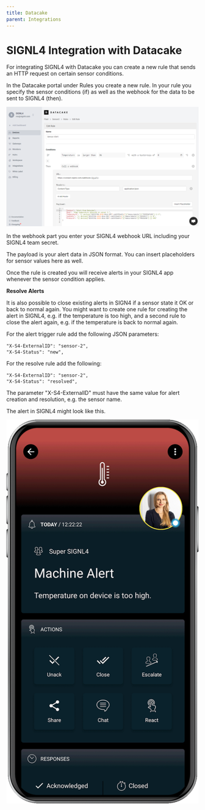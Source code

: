 ```yaml
---
title: Datacake
parent: Integrations
---
```


# SIGNL4 Integration with Datacake

For integrating SIGNL4 with Datacake you can create a new rule that sends an HTTP request on certain sensor conditions.

In the Datacake portal under Rules you create a new rule. In your rule you specify the sensor conditions (if) as well as the webhook for the data to be sent to SIGNL4 (then).

![datacake-rule](datacake-rule.png)

In the webhook part you enter your SIGNL4 webhook URL including your SIGNL4 team secret.

The payload is your alert data in JSON format. You can insert placeholders for sensor values here as well.

Once the rule is created you will receive alerts in your SIGNL4 app whenever the sensor condition applies.

**Resolve Alerts**

It is also possible to close existing alerts in SIGN4 if a sensor state it OK or back to normal again. You might want to create one rule for creating the alert in SIGNL4, e.g. if the temperature is too high, and a second rule to close the alert again, e.g. if the temperature is back to normal again.

For the alert trigger rule add the following JSON parameters:
```
"X-S4-ExternalID": "sensor-2",
"X-S4-Status": "new",
```

For the resolve rule add the following:
```
"X-S4-ExternalID": "sensor-2",
"X-S4-Status": "resolved",
```

The parameter "X-S4-ExternalID" must have the same value for alert creation and resolution, e.g. the sensor name.

The alert in SIGNL4 might look like this.

![SIGNL4 Alert](signl4-iot.png)
